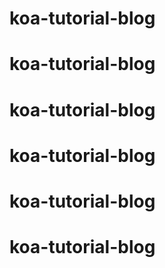 # koa-tutorial-blog
# koa-tutorial-blog
# koa-tutorial-blog
# koa-tutorial-blog
# koa-tutorial-blog
# koa-tutorial-blog
